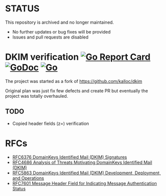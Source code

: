 # STATUS
This repository is archived and no longer maintained.

- No further updates or bug fixes will be provided
- Issues and pull requests are disabled

# DKIM verification [![Go Report Card](https://goreportcard.com/badge/github.com/redsift/dkim)](https://goreportcard.com/report/github.com/redsift/dkim) [![GoDoc](https://godoc.org/github.com/cwredsift/dkim?status.svg)](https://godoc.org/github.com/redsift/dkim) [![Go](https://github.com/redsift/dkim/actions/workflows/go.yml/badge.svg)](https://github.com/redsift/dkim/actions/workflows/go.yml)

The project was started as a fork of https://github.com/kalloc/dkim

Original plan was just fix few defects and create PR but eventually the project was totally overhauled.

## TODO
- Copied header fields (z=) verification

# RFCs

* [RFC6376 DomainKeys Identified Mail (DKIM) Signatures](https://tools.ietf.org/html/rfc6376)
* [RFC4686 Analysis of Threats Motivating DomainKeys Identified Mail (DKIM)](https://tools.ietf.org/html/rfc4686)
* [RFC5863 DomainKeys Identified Mail (DKIM) Development, Deployment, and Operations](https://tools.ietf.org/html/rfc5863)
* [RFC7601 Message Header Field for Indicating Message Authentication Status](https://tools.ietf.org/html/rfc7601)
